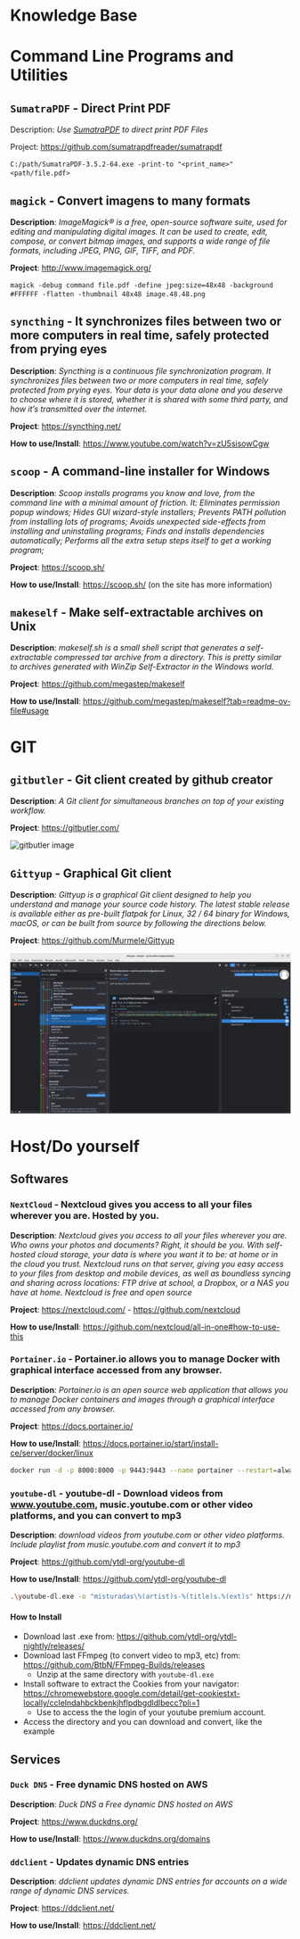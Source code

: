 # Knowledge Base

# Command Line Programs and Utilities

## `SumatraPDF` - Direct Print PDF

Description: *Use [SumatraPDF](https://github.com/sumatrapdfreader/sumatrapdf) to direct print PDF Files*

Project: https://github.com/sumatrapdfreader/sumatrapdf

```shell
C:/path/SumatraPDF-3.5.2-64.exe -print-to "<print_name>" <path/file.pdf>
```

## `magick` - Convert imagens to many formats

**Description**: *ImageMagick® is a free, open-source software suite, used for editing and manipulating digital images. It can be used to create, edit, compose, or convert bitmap images, and supports a wide range of file formats, including JPEG, PNG, GIF, TIFF, and PDF.*

**Project**: http://www.imagemagick.org/

```shell
magick -debug command file.pdf -define jpeg:size=48x48 -background #FFFFFF -flatten -thumbnail 48x48 image.48.48.png
```

## `syncthing` - It synchronizes files between two or more computers in real time, safely protected from prying eyes

**Description**: *Syncthing is a continuous file synchronization program. It synchronizes files between two or more computers in real time, safely protected from prying eyes. Your data is your data alone and you deserve to choose where it is stored, whether it is shared with some third party, and how it’s transmitted over the internet.*

**Project**: https://syncthing.net/

**How to use/Install**: https://www.youtube.com/watch?v=zU5sisowCgw


## `scoop` - A command-line installer for Windows

**Description**: *Scoop installs programs you know and love, from the command line with a minimal amount of friction. It: Eliminates permission popup windows; Hides GUI wizard-style installers; Prevents PATH pollution from installing lots of programs; Avoids unexpected side-effects from installing and uninstalling programs; Finds and installs dependencies automatically; Performs all the extra setup steps itself to get a working program;*

**Project**: https://scoop.sh/

**How to use/Install**: https://scoop.sh/ (on the site has more information)



## `makeself` - Make self-extractable archives on Unix

**Description**: *makeself.sh is a small shell script that generates a self-extractable compressed tar archive from a directory. This is pretty similar to archives generated with WinZip Self-Extractor in the Windows world.*

**Project**: https://github.com/megastep/makeself

**How to use/Install**: https://github.com/megastep/makeself?tab=readme-ov-file#usage



# GIT

## `gitbutler` - Git client created by github creator

**Description**: *A Git client for simultaneous branches on top of your existing workflow.*

**Project**: https://gitbutler.com/

![gitbutler image](https://blog.gitbutler.com/content/images/size/w1600/2024/04/CleanShot-2024-04-10-at-10.48.17@2x.png?raw=true)

##  `Gittyup` - Graphical Git client 

**Description**: *Gittyup is a graphical Git client designed to help you understand and manage your source code history. The latest stable release is available either as pre-built flatpak for Linux, 32 / 64 binary for Windows, macOS, or can be built from source by following the directions below.*

**Project**: https://github.com/Murmele/Gittyup

![gittyup image](https://raw.githubusercontent.com/Murmele/Gittyup/master/rsrc/screenshots/main_dark_orig.png?raw=true)


# Host/Do yourself

## Softwares

### `NextCloud` - Nextcloud gives you access to all your files wherever you are. Hosted by you.

**Description**: *Nextcloud gives you access to all your files wherever you are. Who owns your photos and documents? Right, it should be you. With self-hosted cloud storage, your data is where you want it to be: at home or in the cloud you trust. Nextcloud runs on that server, giving you easy access to your files from desktop and mobile devices, as well as boundless syncing and sharing across locations: FTP drive at school, a Dropbox, or a NAS you have at home. Nextcloud is free and open source*

**Project**: https://nextcloud.com/  - https://github.com/nextcloud

**How to use/Install**: https://github.com/nextcloud/all-in-one#how-to-use-this



### `Portainer.io` - Portainer.io allows you to manage Docker with graphical interface accessed from any browser.

**Description**: *Portainer.io is an open source web application that allows you to manage Docker containers and images through a graphical interface accessed from any browser.*

**Project**: https://docs.portainer.io/

**How to use/Install**: https://docs.portainer.io/start/install-ce/server/docker/linux
```bash
docker run -d -p 8000:8000 -p 9443:9443 --name portainer --restart=always -v /var/run/docker.sock:/var/run/docker.sock -v portainer_data:/data portainer/portainer-ce:latest
```

### `youtube-dl` - youtube-dl - Download videos from www.youtube.com, music.youtube.com or other video platforms, and you can convert to mp3

**Description**: *download videos from youtube.com or other video platforms. Include playlist from music.youtube.com and convert it to mp3*

**Project**: https://github.com/ytdl-org/youtube-dl

**How to use/Install**: https://github.com/ytdl-org/youtube-dl

```bash
.\youtube-dl.exe -o "misturadas\%(artist)s-%(title)s.%(ext)s" https://music.youtube.com/playlist?list=PLyyWZJDG4sRni06zoBvxhUwWXEzrWluIY -x --audio-format mp3 --audio-quality 0 --cookies .\music.youtube.com_cookies.txt --sleep-interval 3 --max-sleep-interval 30 -i -w --playlist-random
```
#### How to Install
 - Download last .exe from: https://github.com/ytdl-org/ytdl-nightly/releases/ 
 - Download last FFmpeg (to convert video to mp3, etc) from: https://github.com/BtbN/FFmpeg-Builds/releases
   - Unzip at the same directory with `youtube-dl.exe`
 - Install software to extract the Cookies from your navigator: https://chromewebstore.google.com/detail/get-cookiestxt-locally/cclelndahbckbenkjhflpdbgdldlbecc?pli=1
   - Use to access the the login of your youtube premium account.
 - Access the directory and you can download and convert, like the example 


## Services

### `Duck DNS` - Free dynamic DNS hosted on AWS

**Description**: *Duck DNS a Free dynamic DNS hosted on AWS*

**Project**: https://www.duckdns.org/

**How to use/Install**: https://www.duckdns.org/domains



### `ddclient` - Updates dynamic DNS entries

**Description**: *ddclient updates dynamic DNS entries for accounts on a wide range of dynamic DNS services.*

**Project**: https://ddclient.net/

**How to use/Install**: https://ddclient.net/




